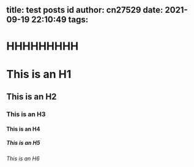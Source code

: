 title: test posts id
author: cn27529
date: 2021-09-19 22:10:49
tags:
---
# HHHHHHHHH
# This is an H1
## This is an H2
### This is an H3
#### This is an H4
##### This is an H5
###### This is an H6
